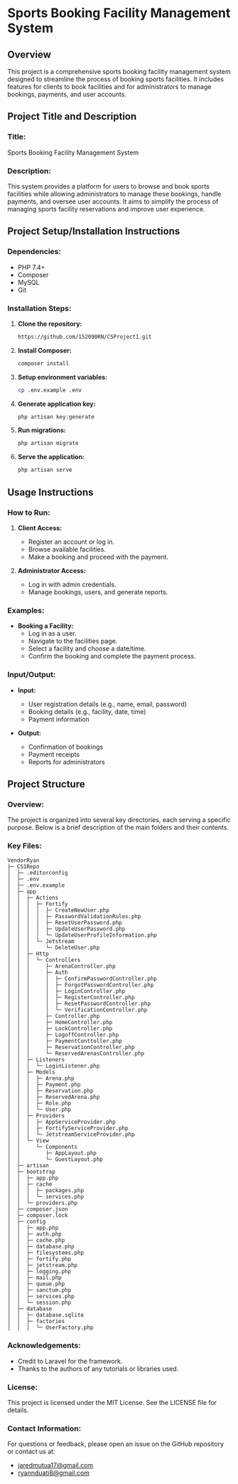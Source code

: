 # Sports Booking Facility Management System

## Overview
This project is a comprehensive sports booking facility management system designed to streamline the process of booking sports facilities. It includes features for clients to book facilities and for administrators to manage bookings, payments, and user accounts.

## Project Title and Description
### Title:
Sports Booking Facility Management System

### Description:
This system provides a platform for users to browse and book sports facilities while allowing administrators to manage these bookings, handle payments, and oversee user accounts. It aims to simplify the process of managing sports facility reservations and improve user experience.

## Project Setup/Installation Instructions
### Dependencies:
- PHP 7.4+
- Composer
- MySQL
- Git

### Installation Steps:
1. **Clone the repository:**
   ```bash
   https://github.com/152090RN/CSProject1.git
   ```

2. **Install Composer:**
   ```bash
   composer install
   ```

3. **Setup environment variables:**
   ```bash
   cp .env.example .env
   ```

4. **Generate application key:**
   ```bash
   php artisan key:generate
   ```

5. **Run migrations:**
   ```bash
   php artisan migrate
   ```

6. **Serve the application:**
   ```bash
   php artisan serve
   ```

## Usage Instructions
### How to Run:
1. **Client Access:**
   - Register an account or log in.
   - Browse available facilities.
   - Make a booking and proceed with the payment.

2. **Administrator Access:**
   - Log in with admin credentials.
   - Manage bookings, users, and generate reports.

### Examples:
- **Booking a Facility:**
   - Log in as a user.
   - Navigate to the facilities page.
   - Select a facility and choose a date/time.
   - Confirm the booking and complete the payment process.

### Input/Output:
- **Input:**
  - User registration details (e.g., name, email, password)
  - Booking details (e.g., facility, date, time)
  - Payment information

- **Output:**
  - Confirmation of bookings
  - Payment receipts
  - Reports for administrators

## Project Structure
### Overview:
The project is organized into several key directories, each serving a specific purpose. Below is a brief description of the main folders and their contents.

### Key Files:
```
VendorRyan
├─ CS1Repo
│  ├─ .editorconfig
│  ├─ .env
│  ├─ .env.example
│  ├─ app
│  │  ├─ Actions
│  │  │  ├─ Fortify
│  │  │  │  ├─ CreateNewUser.php
│  │  │  │  ├─ PasswordValidationRules.php
│  │  │  │  ├─ ResetUserPassword.php
│  │  │  │  ├─ UpdateUserPassword.php
│  │  │  │  └─ UpdateUserProfileInformation.php
│  │  │  └─ Jetstream
│  │  │     └─ DeleteUser.php
│  │  ├─ Http
│  │  │  └─ Controllers
│  │  │     ├─ ArenaController.php
│  │  │     ├─ Auth
│  │  │     │  ├─ ConfirmPasswordController.php
│  │  │     │  ├─ ForgotPasswordController.php
│  │  │     │  ├─ LoginController.php
│  │  │     │  ├─ RegisterController.php
│  │  │     │  ├─ ResetPasswordController.php
│  │  │     │  └─ VerificationController.php
│  │  │     ├─ Controller.php
│  │  │     ├─ HomeController.php
│  │  │     ├─ LockController.php
│  │  │     ├─ LogoffController.php
│  │  │     ├─ PaymentConttoller.php
│  │  │     ├─ ReservationController.php
│  │  │     └─ ReservedArenasController.php
│  │  ├─ Listeners
│  │  │  └─ LoginListener.php
│  │  ├─ Models
│  │  │  ├─ Arena.php
│  │  │  ├─ Payment.php
│  │  │  ├─ Reservation.php
│  │  │  ├─ ReservedArena.php
│  │  │  ├─ Role.php
│  │  │  └─ User.php
│  │  ├─ Providers
│  │  │  ├─ AppServiceProvider.php
│  │  │  ├─ FortifyServiceProvider.php
│  │  │  └─ JetstreamServiceProvider.php
│  │  └─ View
│  │     └─ Components
│  │        ├─ AppLayout.php
│  │        └─ GuestLayout.php
│  ├─ artisan
│  ├─ bootstrap
│  │  ├─ app.php
│  │  ├─ cache
│  │  │  ├─ packages.php
│  │  │  └─ services.php
│  │  └─ providers.php
│  ├─ composer.json
│  ├─ composer.lock
│  ├─ config
│  │  ├─ app.php
│  │  ├─ auth.php
│  │  ├─ cache.php
│  │  ├─ database.php
│  │  ├─ filesystems.php
│  │  ├─ fortify.php
│  │  ├─ jetstream.php
│  │  ├─ logging.php
│  │  ├─ mail.php
│  │  ├─ queue.php
│  │  ├─ sanctum.php
│  │  ├─ services.php
│  │  └─ session.php
│  ├─ database
│  │  ├─ database.sqlite
│  │  ├─ factories
│  │  │  └─ UserFactory.php
```



### Acknowledgements:
- Credit to Laravel for the framework.
- Thanks to the authors of any tutorials or libraries used.

### License:
This project is licensed under the MIT License. See the LICENSE file for details.

### Contact Information:
For questions or feedback, please open an issue on the GitHub repository or contact us at:
- [jaredmutua17@gmail.com](mailto:jaredmutua17@gmail.com)
- [ryannduati8@gmail.com](mailto:ryannduati8@gmail.com)

